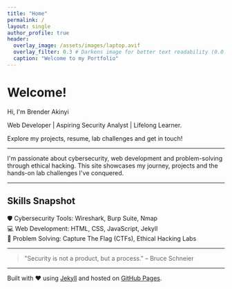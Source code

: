 ```yaml
---
title: "Home"
permalink: /
layout: single
author_profile: true
header:
  overlay_image: /assets/images/laptop.avif
  overlay_filter: 0.3 # Darkens image for better text readability (0.0 to 1.0)
  caption: "Welcome to my Portfolio"
---
```


# Welcome!

Hi, I'm Brender Akinyi 

Web Developer | Aspiring Security Analyst | Lifelong Learner.

Explore my projects, resume, lab challenges and get in touch!

---

I'm passionate about cybersecurity, web development and problem-solving through ethical hacking. This site showcases my journey, projects and the hands-on lab challenges I've conquered.

---

## Skills Snapshot

🛡️ Cybersecurity Tools: Wireshark, Burp Suite, Nmap  
💻 Web Development: HTML, CSS, JavaScript, Jekyll  
🧩 Problem Solving: Capture The Flag (CTFs), Ethical Hacking Labs

---


> "Security is not a product, but a process." – Bruce Schneier

---


Built with ❤️ using [Jekyll](https://jekyllrb.com) and hosted on [GitHub Pages](https://pages.github.com).
